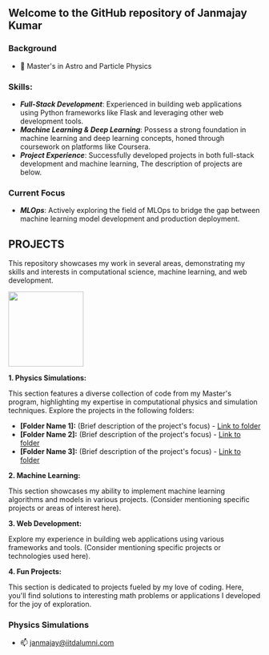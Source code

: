 ## Welcome to the GitHub repository of Janmajay Kumar
 ### Background
- 🔭  Master's in Astro and Particle Physics
### Skills:
- ***Full-Stack Development***: Experienced in building web applications using Python frameworks like Flask and leveraging other web development tools.
- ***Machine Learning & Deep Learning***: Possess a strong foundation in machine learning and deep learning concepts, honed through coursework on platforms like Coursera.
- ***Project Experience***: Successfully developed projects in both full-stack development and machine learning, The description of projects are below. 
### Current Focus
- ***MLOps***: Actively exploring the field of MLOps to bridge the gap between machine learning model development and production deployment.

## PROJECTS
This repository showcases my work in several areas, demonstrating my skills and interests in computational science, machine learning, and web development. 
  <div id="header" align="left">
  <img src="https://media.giphy.com/media/Tgw604MyLJnDtbi4t0/giphy.gif" width="150" heigh="200" align="center"/>
</div>

 

**1. Physics Simulations:**

This section features a diverse collection of code from my Master's program, highlighting my expertise in computational physics and simulation techniques. Explore the projects in the following folders:

* **[Folder Name 1]:** (Brief description of the project's focus) - [Link to folder](https://github.com/QED137/Mass-transport-models-and-their-applications)
* **[Folder Name 2]:** (Brief description of the project's focus) - [Link to folder](https://github.com/QED137/N-Body)
* **[Folder Name 3]:** (Brief description of the project's focus) - [Link to folder](https://github.com/QED137/ComputationalAstrophysics)

**2. Machine Learning:**

This section showcases my ability to implement machine learning algorithms and models in various projects.  (Consider mentioning specific projects or areas of interest here).

**3. Web Development:**

Explore my experience in building web applications using various frameworks and tools.  (Consider mentioning specific projects or technologies used here).

**4. Fun Projects:**

This section is dedicated to projects fueled by my love of coding. Here, you'll find solutions to interesting math problems or applications I developed for the joy of exploration.

### Physics Simulations


- 📫 janmajay@iitdalumni.com
